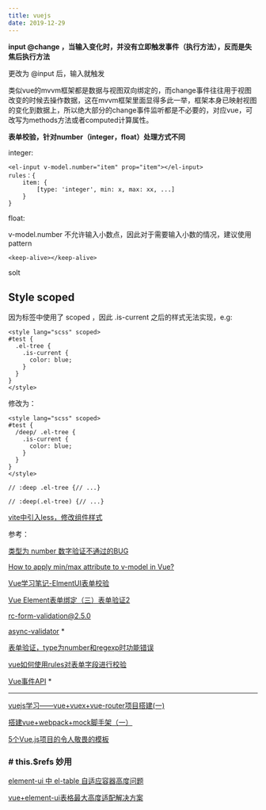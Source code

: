 ```yaml
---
title: vuejs
date: 2019-12-29
---
```


**input @change ，当输入变化时，并没有立即触发事件（执行方法），反而是失焦后执行方法**

更改为 @input 后，输入就触发

类似vue的mvvm框架都是数据与视图双向绑定的，而change事件往往用于视图改变的时候去操作数据，这在mvvm框架里面显得多此一举，框架本身已映射视图的变化到数据上，所以绝大部分的change事件监听都是不必要的，对应vue，可改写为methods方法或者computed计算属性。

**表单校验，针对number（integer，float）处理方式不同**

integer:

```
<el-input v-model.number="item" prop="item"></el-input>
rules：{
	item: {
		[type: 'integer', min: x, max: xx, ...]
	}
}
```

float:

v-model.number 不允许输入小数点，因此对于需要输入小数的情况，建议使用 pattern

`<keep-alive></keep-alive>`

solt

## Style scoped

因为标签中使用了 scoped ，因此 .is-current 之后的样式无法实现，e.g:

```vue
<style lang="scss" scoped>
#test {
  .el-tree {
    .is-current {
      color: blue;
    }
  }
}
</style>
```

修改为：

```vue
<style lang="scss" scoped>
#test {
  /deep/ .el-tree {
    .is-current {
      color: blue;
    }
  }
}
</style>

// :deep .el-tree {// ...}

// :deep(.el-tree) {// ...}
```

[vite中引入less，修改组件样式](https://blog.csdn.net/heixiuheixiu666/article/details/114693881)

参考：

[类型为 number 数字验证不通过的BUG](https://github.com/yiminghe/async-validator/issues/21)

[How to apply min/max attribute to v-model in Vue?](https://stackoverflow.com/questions/43285895/how-to-apply-min-max-attribute-to-v-model-in-vue)

[Vue学习笔记-ElmentUI表单校验](https://www.jianshu.com/p/a07c0efba5d0)

[Vue Element表单绑定（三）表单验证2](https://my.oschina.net/tianma3798/blog/3010425)

[rc-form-validation@2.5.0](http://react-component.github.io/form-validation/examples/form.html)

[async-validator](https://github.com/yiminghe/async-validator#transform) *

[表单验证，type为number和regexp时功能错误](https://github.com/ant-design/ant-design/issues/731)

[vue如何使用rules对表单字段进行校验](https://www.cnblogs.com/luoxuemei/p/9295506.html)

[Vue事件API](https://github.com/answershuto/learnVue/blob/master/docs/Vue事件机制.MarkDown) *

---

[vuejs学习——vue+vuex+vue-router项目搭建(一)](https://www.cnblogs.com/ychl/p/6107821.html)

[搭建vue+webpack+mock脚手架（一）](https://segmentfault.com/a/1190000008279215)

[5个Vue.js项目的令人敬畏的模板](https://baijiahao.baidu.com/s?id=1606305883663025122&wfr=spider&for=pc)

### # this.$refs 妙用

[element-ui 中 el-table 自适应容器高度问题](https://segmentfault.com/q/1010000017556641)

[vue+element-ui表格最大高度适配解决方案](https://blog.csdn.net/m13302979400/article/details/88538041)